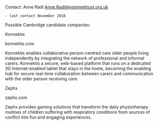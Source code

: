 Contact: Anne Radl <Anne.Radl@nominettrust.org.uk>

`- last contact November 2016`

Possible Cambridge candidate companies:

Konnektis

konnektis.com

Konnektis enables collaborative person-centred care older people living
independently by integrating the network of professional and informal
carers. Konnektis a secure, web-based platform that runs on a dedicated
3G Internet-enabled tablet that stays in the home, becoming the enabling
hub for secure real-time collaboration between carers and communication
with the older person receiving care.

Zephx

zephx.com

Zephx provides gaming solutions that transform the daily physiotherapy
routines of children suffering with respiratory conditions from sources
of conflict into fun and engaging experiences.